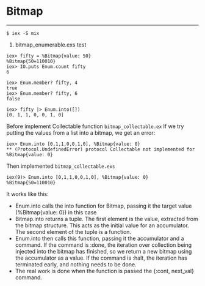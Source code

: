# Bitmap
----

`$ iex -S mix`

1. bitmap_enumerable.exs test
```
iex> fifty = %Bitmap{value: 50}
%Bitmap{50=110010}
iex> IO.puts Enum.count fifty
6 

iex> Enum.member? fifty, 4
true
iex> Enum.member? fifty, 6
false

iex> fifty |> Enum.into([])
[0, 1, 1, 0, 0, 1, 0]
```
Before implement Collectable function `bitmap_collectable.ex`
If we try putting the values from a list into a bitmap, we get an error:
```
iex> Enum.into [0,1,1,0,0,1,0], %Bitmap{value: 0}
** (Protocol.UndefinedError) protocol Collectable not implemented for %Bitmap{value: 0}
```

Then implemented `bitmap_collectable.exs`
```
iex(9)> Enum.into [0,1,1,0,0,1,0], %Bitmap{value: 0}
%Bitmap{50=110010}
```
It works like this:
* Enum.into calls the into function for Bitmap, passing it the target value (%Bitmap{value: 0}) in this case
* Bitmap.into returns a tuple. The first element is the value, extracted from the bitmap structure. This acts as the initial value for an accumulator. The second element of the tuple is a function.
* Enum.into then calls this function, passing it the accumulator and a command. If the command is :done, the iteration over collection being injected into the bitmap has finished, so we return a new bitmap using the accumulator as a value. If the command is :halt, the iteration has terminated early, and nothing needs to be done.
* The real work is done when the function is passed the {:cont, next_val} command.
